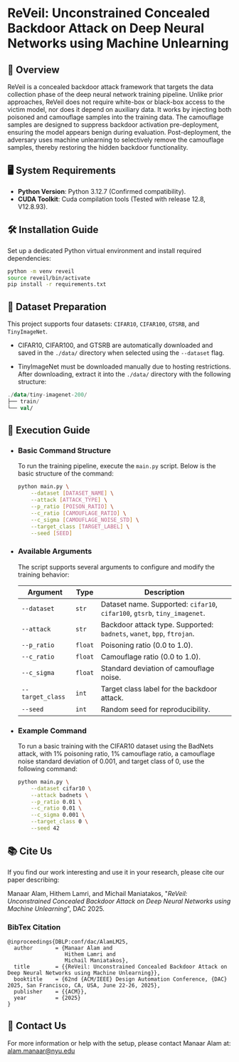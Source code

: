 # ReVeil: Unconstrained Concealed Backdoor Attack on Deep Neural Networks using Machine Unlearning

## 📑 Overview
ReVeil is a concealed backdoor attack framework that targets the data collection phase of the deep neural network training pipeline. Unlike prior approaches, ReVeil does not require white-box or black-box access to the victim model, nor does it depend on auxiliary data. It works by injecting both poisoned and camouflage samples into the training data. The camouflage samples are designed to suppress backdoor activation pre-deployment, ensuring the model appears benign during evaluation. Post-deployment, the adversary uses machine unlearning to selectively remove the camouflage samples, thereby restoring the hidden backdoor functionality.

## 🖥️  System Requirements
- **Python Version**: Python 3.12.7 (Confirmed compatibility).
- **CUDA Toolkit**: Cuda compilation tools (Tested with release 12.8, V12.8.93).

## 🛠️ Installation Guide
Set up a dedicated Python virtual environment and install required dependencies:
```bash
python -m venv reveil
source reveil/bin/activate
pip install -r requirements.txt
```

## 📁 Dataset Preparation

This project supports four datasets: `CIFAR10`, `CIFAR100`, `GTSRB`, and `TinyImageNet`.

- CIFAR10, CIFAR100, and GTSRB are automatically downloaded and saved in the `./data/` directory when selected using the `--dataset` flag.
* TinyImageNet must be downloaded manually due to hosting restrictions. After downloading, extract it into the `./data/` directory with the following structure:
```kotlin
./data/tiny-imagenet-200/
├── train/
└── val/
```

## 🚀 Execution Guide
- ### Basic Command Structure
    To run the training pipeline, execute the `main.py` script. Below is the basic structure of the command:
    ```bash
    python main.py \
        --dataset [DATASET_NAME] \
        --attack [ATTACK_TYPE] \
        --p_ratio [POISON_RATIO] \
        --c_ratio [CAMOUFLAGE_RATIO] \
        --c_sigma [CAMOUFLAGE_NOISE_STD] \
        --target_class [TARGET_LABEL] \
        --seed [SEED]
    ```

- ### Available Arguments
    The script supports several arguments to configure and modify the training behavior:

    | Argument         | Type    | Description                                                               |
    | ---------------- | ------- | ------------------------------------------------------------------------- |
    | `--dataset`      | `str`   | Dataset name. Supported: `cifar10`, `cifar100`, `gtsrb`, `tiny_imagenet`. |
    | `--attack`       | `str`   | Backdoor attack type. Supported: `badnets`, `wanet`, `bpp`, `ftrojan`.    |
    | `--p_ratio`      | `float` | Poisoning ratio (0.0 to 1.0).                                             |
    | `--c_ratio`      | `float` | Camouflage ratio (0.0 to 1.0).                                            |
    | `--c_sigma`      | `float` | Standard deviation of camouflage noise.                                   |
    | `--target_class` | `int`   | Target class label for the backdoor attack.                            |
    | `--seed`         | `int`   | Random seed for reproducibility.                                          |

- ### Example Command
    To run a basic training with the CIFAR10 dataset using the BadNets attack, with 1% poisoning ratio, 1% camouflage ratio, a camouflage noise standard deviation of 0.001, and target class of 0, use the following command:
    ```bash
    python main.py \
        --dataset cifar10 \
        --attack badnets \
        --p_ratio 0.01 \
        --c_ratio 0.01 \
        --c_sigma 0.001 \
        --target_class 0 \
        --seed 42
    ```

## 📚 Cite Us
If you find our work interesting and use it in your research, please cite our paper describing:

Manaar Alam, Hithem Lamri, and Michail Maniatakos, "_ReVeil: Unconstrained Concealed Backdoor Attack on Deep Neural Networks using Machine Unlearning_", DAC 2025.

### BibTex Citation
```
@inproceedings{DBLP:conf/dac/AlamLM25,
  author       = {Manaar Alam and
                  Hithem Lamri and 
                  Michail Maniatakos},
  title        = {{ReVeil: Unconstrained Concealed Backdoor Attack on Deep Neural Networks using Machine Unlearning}},
  booktitle    = {62nd {ACM/IEEE} Design Automation Conference, {DAC} 2025, San Francisco, CA, USA, June 22-26, 2025},
  publisher    = {{ACM}},
  year         = {2025}
}
```

## 📩 Contact Us
For more information or help with the setup, please contact Manaar Alam at: [alam.manaar@nyu.edu](mailto:alam.manaar@nyu.edu)